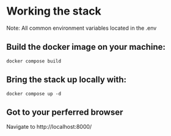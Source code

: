 # Working the stack

Note: All common environment variables located in the .env

## Build the docker image on your machine:
`docker compose build`

## Bring the stack up locally with:
`docker compose up -d`

## Got to your perferred browser
Navigate to http://localhost:8000/